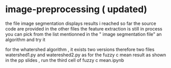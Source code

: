 # image-preprocessing ( updated)
the file image segmentation displays results i reached so far
the source code are provided in the other files
the feature extraction is still in process
you can pick from the list mentionned in the " image segmentation file" an algorithm and try it

for the whatershed algorithm , it exists two versions therefore two files watershed1.py and watereshed2.py
as for the fuzzy c mean result as shown in the pp slides , run the third cell of fuzzy c mean.ipynb
